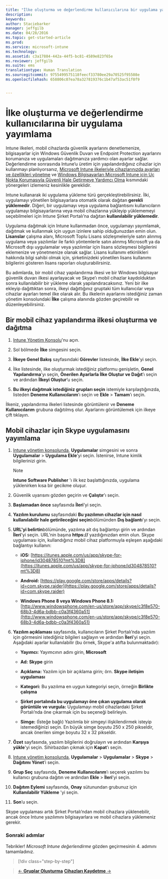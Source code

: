 ```yaml
---
title: "İlke oluşturma ve değerlendirme kullanıcılarına bir uygulama yayımlama | Microsoft Intune"
description: 
keywords: 
author: Staciebarker
manager: jeffgilb
ms.date: 04/28/2016
ms.topic: get-started-article
ms.prod: 
ms.service: microsoft-intune
ms.technology: 
ms.assetid: c3a17884-442a-44f5-bc81-4589e823f65e
ms.reviewer: jeffgilb
ms.suite: ems
translationtype: Human Translation
ms.sourcegitcommit: 9755499575118feecf33780ee29a70525f95508e
ms.openlocfilehash: 658806c07ea78a327819376c1b47af53ac51f0f9


---
```



# İlke oluşturma ve değerlendirme kullanıcılarına bir uygulama yayımlama
Intune ilkeleri, mobil cihazlarda güvenlik ayarlarını denetlemenize, bilgisayarlar için Windows Güvenlik Duvarı ve Endpoint Protection ayarlarını korumanıza ve uygulamaları dağıtmanıza yardımcı olan ayarlar sağlar. Değerlendirme sonrasında Intune’u üretim için yapılandırdığınız cihazlar için kullanmayı planlıyorsanız, [Microsoft Intune ilkeleriyle cihazlarınızda ayarları ve özellikleri yönetme](/intune/deploy-use/manage-settings-and-features-on-your-devices-with-microsoft-intune-policies) ve [Windows Bilgisayarları Microsoft Intune için Uç Nokta Korumasıyla Güvenli Hale Getirmeye Yardımcı Olma](/intune/deploy-use/help-secure-windows-pcs-with-endpoint-protection-for-microsoft-intune) kısmındaki yönergeleri izlemeniz kesinlikle gereklidir.

Intune kullanarak iki uygulama yükleme türü gerçekleştirebilirsiniz. İlki, uygulamayı yönetilen bilgisayarlara otomatik olarak dağıtan **gerekli yüklemedir**. Diğeri, bir uygulamayı veya uygulama bağlantısını kullanıcıların uygulamayı bilgisayarlarına veya mobil cihazlarına yükleyip yüklememeyi seçebilmeleri için Intune Şirket Portalı’na dağıtan **kullanılabilir yüklemedir**.

Uygulama dağıtmak için Intune kullanmadan önce, uygulamayı yayımlamak, dağıtmak ve kullanmak için uygun izinlere sahip olduğunuzdan emin olun. **Lisanslar** çalışma alanı, Microsoft Toplu Lisans sözleşmeleriyle satın alınmış uygulama veya yazılımlar ile farklı yöntemlerle satın alınmış Microsoft ya da Microsoft dışı uygulamalar veya yazılımlar için lisans sözleşmesi bilgilerini eklemenize ve yönetmenize olanak sağlar. Lisans kullanımı etkinlikleri hakkında bilgi sahibi olmak için, şirketinizdeki yönetilen lisans kullanımı bilgilerini gösteren lisans raporları oluşturabilirsiniz.

Bu adımlarda, bir mobil cihaz yapılandırma ilkesi ve bir Windows bilgisayar güvenlik duvarı ilkesi ayarlayacak ve Skype’ı mobil cihazlar kaydolduktan sonra kullanılabilir bir yükleme olarak yapılandıracaksınız. Yeni bir ilke ekleyip dağıttıktan sonra, ilkeyi dağıttığınız gruptaki tüm kullanıcılar veya cihazlar ayarları temel ilke olarak alır. Bu ilkelerin ayarlarını istediğiniz zaman yönetim konsolundaki **İlke** çalışma alanında gözden geçirebilir ve düzenleyebilirsiniz.

## Bir mobil cihaz yapılandırma ilkesi oluşturma ve dağıtma

1.  [Intune Yönetim Konsolu](https://manage.microsoft.com/)'nu açın.

2.  Sol bölmede **İlke** simgesini seçin.

3.  **İlkeye Genel Bakış** sayfasındaki **Görevler** listesinde, **İlke Ekle**'yi seçin.

4.  İlke listesinde, ilke oluşturmak istediğiniz platformu genişletin, **Genel Yapılandırma**’yı seçin, **Önerilen Ayarlarla İlke Oluştur ve Dağıt**’ı seçin ve ardından **İlkeyi Oluştur**’u seçin.

5.  **Bu ilkeyi dağıtmak istediğiniz grupları seçin** istemiyle karşılaştığınızda, listeden **Deneme Kullanıcılarım**’ı seçin ve **Ekle** &gt; **Tamam**’ı seçin.

İlkeniz, yapılandırma ilkeleri listesinde görüntülenir ve **Deneme Kullanıcılarım** grubuna dağıtılmış olur. Ayarlarını görüntülemek için ilkeye çift tıklayın.

## Mobil cihazlar için Skype uygulamasını yayımlama

1.  [Intune yönetim konsolunda](https://manage.microsoft.com/), **Uygulamalar** simgesini ve sonra **Uygulamalar** &gt; **Uygulama Ekle**’yi seçin. İstenirse, Intune kimlik bilgilerinizi girin.

    > [!NOTE]
    > **Intune Software Publisher** 'ı ilk kez başlattığınızda, uygulama yüklenirken kısa bir gecikme oluşur.

2.  Güvenlik uyarısını gözden geçirin ve **Çalıştır**'ı seçin.

3.  **Başlamadan önce** sayfasında **İleri**'yi seçin.

4.  **Yazılım kurulumu** sayfasındaki **Bu yazılımın cihazlar için nasıl kullanılabilir hale getirileceğini seçin**bölümünden **Dış bağlantı**'yı seçin.

5.  **URL'yi belirtin**bölümünde, yazılıma ait dış bağlantıyı girin ve ardından **İleri**'yi seçin. URL’nin başına **https://** yazdığınızdan emin olun. Skype uygulaması için, kullandığınız mobil cihaz platformuyla eşleşen aşağıdaki bağlantıyı kullanın:

    -   **iOS:** [https://itunes.apple.com/us/app/skype-for-iphone/id304878510?mt%3D8](https://itunes.apple.com/us/app/skype-for-iphone/id304878510?mt%3D8)

    -   **Android:** [https://play.google.com/store/apps/details?id=com.skype.raider](https://play.google.com/store/apps/details?id=com.skype.raider)

    -   **Windows Phone 8 veya Windows Phone 8.1:** [http://www.windowsphone.com/en-us/store/app/skype/c3f8e570-68b3-4d6a-bdbb-c0a3f4360a51](http://www.windowsphone.com/en-us/store/app/skype/c3f8e570-68b3-4d6a-bdbb-c0a3f4360a51)

6.  **Yazılım açıklaması** sayfasında, kullanıcıların Şirket Portalı’nda yazılım için görmesini istediğiniz bilgileri sağlayın ve ardından **İleri**'yi seçin. Aşağıdaki ayarlar kullanılabilir (bu örnek, Skype'a atıfta bulunmaktadır):

    -   **Yayımcı:** Yayımcının adını girin, **Microsoft**

    -   **Ad:** **Skype** girin

    -   **Açıklama:** Yazılım için bir açıklama girin; örn. **Skype iletişim uygulaması**

    -   **Kategori:** Bu yazılıma en uygun kategoriyi seçin, örneğin **Birlikte çalışma**

    -   **Şirket portalında bu uygulamayı öne çıkan uygulama olarak görüntüle ve vurgula:** Uygulamayı mobil cihazlardaki Şirket Portalı’nda öne çıkarmak için bu seçeneği belirleyin.

    -   **Simge:**  (İsteğe bağlı) Yazılımla bir simgeyi ilişkilendirmek isteyip istemediğinizi seçin. En büyük simge boyutu 250 x 250 pikseldir, ancak önerilen simge boyutu 32 x 32 pikseldir.

7.  **Özet** sayfasında, yazılım bilgilerini doğrulayın ve ardından **Karşıya yükle**'yi seçin. Sihirbazdan çıkmak için **Kapat**’ı seçin.

8.  [Intune yönetim konsolunda](https://manage.microsoft.com/), **Uygulamalar** &gt; **Uygulamalar** &gt; **Skype** &gt; **Dağıtımı Yönet**’i seçin.

9. **Grup Seç** sayfasında, **Deneme Kullanıcılarım**’ı seçerek yazılımı bu kullanıcı grubuna dağıtın ve ardından **Ekle** &gt; **İleri**’yi seçin.

10. **Dağıtım Eylemi** sayfasında, **Onay** sütunundan grubunuz için **Kullanılabilir Yükleme** 'yi seçin.

11. **Son**’u seçin.

Skype uygulaması artık Şirket Portalı’ndan mobil cihazlara yüklenebilir, ancak önce Intune yazılımını bilgisayarlara ve mobil cihazlara yüklemeniz gerekir.

### Sonraki adımlar
Tebrikler! *Microsoft Intune değerlendirme* gözden geçirmesinin 4. adımını tamamladınız.

>[!div class="step-by-step"]

>[&larr; **Gruplar Oluşturma**](.\get-started-with-a-30-day-trial-of-microsoft-intune-step-3.md)     [**Cihazları Kaydetme** &rarr;](.\get-started-with-a-30-day-trial-of-microsoft-intune-step-5.md)  



<!--HONumber=Jun16_HO4-->


